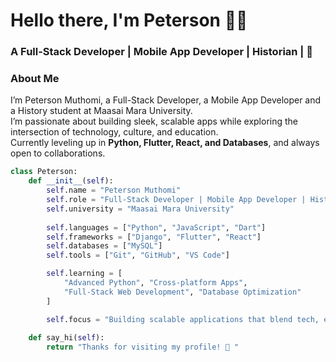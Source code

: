 <!-- Profile README for GitHub -->

<h1 align="left">Hello there, I'm Peterson 👋🏾</h1>
<h3 align="left"> A Full-Stack Developer | Mobile App Developer | Historian | 🖤</h3>



### About Me
I’m Peterson Muthomi, a Full-Stack Developer, a Mobile App Developer and a History student at Maasai Mara University.  
I’m passionate about building sleek, scalable apps while exploring the intersection of technology, culture, and education.  
Currently leveling up in **Python, Flutter, React, and Databases**, and always open to collaborations.  
```python
class Peterson:
    def __init__(self):
        self.name = "Peterson Muthomi"
        self.role = "Full-Stack Developer | Mobile App Developer | History Student"
        self.university = "Maasai Mara University"
        
        self.languages = ["Python", "JavaScript", "Dart"]
        self.frameworks = ["Django", "Flutter", "React"]
        self.databases = ["MySQL"]
        self.tools = ["Git", "GitHub", "VS Code"]

        self.learning = [
            "Advanced Python", "Cross-platform Apps", 
            "Full-Stack Web Development", "Database Optimization"
        ]

        self.focus = "Building scalable applications that blend tech, education & culture"
    
    def say_hi(self):
        return "Thanks for visiting my profile! 🖤 "

